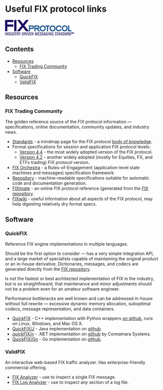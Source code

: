 # Useful FIX protocol links

[![Logo](img/fixprotocol.png)](https://www.fixtrading.org)

## Contents
- [Resources](#resources)
    - [FIX Trading Community](#fix-trading-community)
- [Software](#software)
    - [QuickFIX](#quickfix)
    - [ValidFIX](#validfix)

## Resources

### FIX Trading Community

The golden reference source of the FIX protocol information &mdash; specifications, online documentation, community updates, and industry news.

- [Standards](https://www.fixtrading.org/standards/) - a mindmap page for the FIX protocol [body of knowledge](https://en.wikipedia.org/wiki/Body_of_knowledge).
- Formal specifications for session and application FIX protocol levels:
    - [Version 4.4](https://www.fixtrading.org/standards/fix-4-4/) - the most widely adopted version of the FIX protocol.
    - [Version 4.2](https://www.fixtrading.org/standards/fix-4-2/) - another widely adopted (mostly for Equities, FX, and ETFs trading) FIX protocol version.
- [FIX Orchestra](https://www.fixtrading.org/standards/fix-orchestra/) - a Rules-of-Engagement (application-level state machines and messages) specification framework.
- [Repository][fix-repository] - machine-readable specifications suitable for automatic code and documentation generation.
- [FIXimate](http://fiximate.fixtrading.org/latestEP/) - an online FIX protocol reference (generated from the [FIX repository][fix-repository].
- [FIXwiki](http://fixwiki.fixtrading.org/index.php/FIXwiki/) - useful information about all aspects of the FIX protocol, may help digesting relatively dry formal specs.

## Software

### QuickFIX

Reference FIX engine implementations in multiple languages.

Should be the first option to consider &mdash; has a very simple integration API, and a large market of specialists capable of maintaining the original product or an in-house derivative.
Dictionaries, messages, and codecs are generated directly from the [FIX repository][fix-repository].

Is not the fastest or best architected implementation of FIX in the industry, but is so straightfoward, that maintenance and minor adjustments should not be a problem even for an amateur software engineer.

Performance bottlenecks are well known and can be addressed in-house without full rewrite &mdash; excessive dynamic memory allocation, suboptimal codecs, message representation, and data containers.

- [QuickFIX](http://www.quickfixengine.org/) - C++ implementation with Python wrappers [on github](https://github.com/quickfix/quickfix), runs on Linux, Windows, and Mac OS X.
- [QuickFIX/J](https://www.quickfixj.org/) - Java implementation on [github](https://github.com/quickfix-j/quickfixj).
- [quickFIX/n](https://www.quickfixn.org/) - .NET implementation on [github](https://github.com/connamara/quickfixn) by Connamara Systems.
- [QuickFIX/Go](https://www.quickfixgo.org/) - Go implementation on [github](https://github.com/quickfixgo/quickfix).

### ValidFIX

An interactive web-based FIX traffic analyzer. Has enterprise-friendly commercial offering.

- [FIX Analyzer](http://www.validfix.com/fix-analyzer.html) - use to inspect a single FIX message.
- [FIX Log Analyzer](http://www.validfix.com/fix-log-analyzer.html) - use to inspect any section of a log file.


[fix-repository]: https://www.fixtrading.org/standards/fix-repository/

